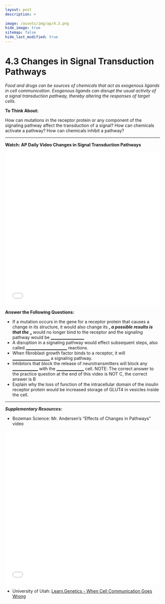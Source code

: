 ```yaml
---
layout: post
description: >
  
image: /assets/img/ap/4.3.png
hide_image: true
sitemap: false
hide_last_modified: true
---
```


# 4.3 Changes in Signal Transduction Pathways

*Food and drugs can be sources of chemicals that act as exogenous ligands in cell communication. Exogenous ligands can disrupt the usual activity of a signal transduction pathway, thereby altering the responses of target cells.*

**To Think About:** 

How can mutations in the receptor protein or any component of the signaling pathway affect the transduction of a signal?
How can chemicals activate a pathway?
How can chemicals inhibit a pathway?

---

**Watch: AP Daily Video Changes in Signal Transduction Pathways**

<iframe src="//player.bilibili.com/player.html?isOutside=true&aid=762646093&bvid=BV1964y1a7Xj&cid=410750759&p=37&high_quality=1&danmaku=0&autoplay=0" allowfullscreen="allowfullscreen" width="100%" height="500" scrolling="no" frameborder="0" sandbox="allow-top-navigation allow-same-origin allow-forms allow-scripts"></iframe>

**Answer the Following Questions:**

- If a mutation occurs in the gene for a receptor protein that causes a change in its structure, it would also change its <u>_______________</u>, a possible results is that the <u>________________</u> would no longer bind to the receptor and the signaling pathway would be <u>_________________</u>
- A disruption in a signaling pathway would effect subsequent steps, also called <u>_____________________</u> reactions.
- When fibroblast growth factor binds to a receptor, it will <u>___________________</u> a signaling pathway.
- Inhibitors that block the release of neurotransmitters will block any <u>_____________</u> with the <u>______________</u> cell. 
NOTE:  The correct answer to the practice question at the end of this video is NOT C,  the correct answer is B
- Explain why the loss of function of the intracellular domain of the insulin receptor protein would be increased storage of GLUT4 in vesicles inside the cell.

---

***Supplementary Resources:*** 

- Bozeman Science:  Mr. Andersen’s “Effects of Changes in Pathways” video 

<iframe src="//player.bilibili.com/player.html?isOutside=true&aid=112935376588762&bvid=BV1ciY5eHEE7&cid=500001644359961&p=1&high_quality=1&danmaku=0&autoplay=0" allowfullscreen="allowfullscreen" width="100%" height="500" scrolling="no" frameborder="0" sandbox="allow-top-navigation allow-same-origin allow-forms allow-scripts"></iframe>

- University of Utah:  [Learn.Genetics - When Cell Communication Goes Wrong](https://learn.genetics.utah.edu/content/cells/badcom/)